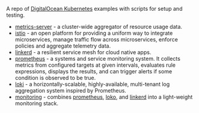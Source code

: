 A repo of [DigitalOcean Kubernetes](https://www.digitalocean.com/products/kubernetes/) examples with scripts for setup and testing.

 - [metrics-server](metrics-server/) - a cluster-wide aggregator of resource usage data.
 - [istio](istio/) - an open platform for providing a uniform way to integrate microservices, manage traffic flow across microservices, enforce policies and aggregate telemetry data.
 - [linkerd](linkerd/) - a resilient service mesh for cloud native apps.
 - [prometheus](prometheus/) - a systems and service monitoring system. It collects metrics from configured targets at given intervals, evaluates rule expressions, displays the results, and can trigger alerts if some condition is observed to be true.
 - [loki](loki/) - a horizontally-scalable, highly-available, multi-tenant log aggregation system inspired by Prometheus.
 - [monitoring](monitoring/) - combines [prometheus](prometheus/), [loko](loko/), and [linkerd](linkerd/) into a light-weight monitoring stack.
